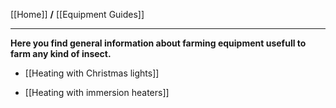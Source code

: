 [[Home]] **/** [[Equipment Guides]]

***


**Here you find general information about farming equipment usefull to farm any kind of insect.**

* [[Heating with Christmas lights]]

* [[Heating with immersion heaters]]